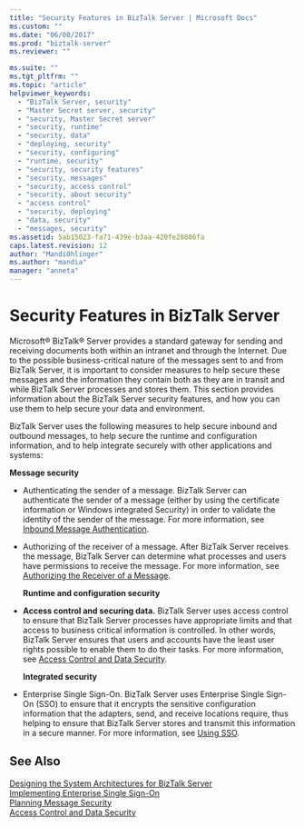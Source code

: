 ```yaml
---
title: "Security Features in BizTalk Server | Microsoft Docs"
ms.custom: ""
ms.date: "06/08/2017"
ms.prod: "biztalk-server"
ms.reviewer: ""

ms.suite: ""
ms.tgt_pltfrm: ""
ms.topic: "article"
helpviewer_keywords: 
  - "BizTalk Server, security"
  - "Master Secret server, security"
  - "security, Master Secret server"
  - "security, runtime"
  - "security, data"
  - "deploying, security"
  - "security, configuring"
  - "runtime, security"
  - "security, security features"
  - "security, messages"
  - "security, access control"
  - "security, about security"
  - "access control"
  - "security, deploying"
  - "data, security"
  - "messages, security"
ms.assetid: 5ab15023-fa71-439e-b3aa-420fe28806fa
caps.latest.revision: 12
author: "MandiOhlinger"
ms.author: "mandia"
manager: "anneta"
---
```

# Security Features in BizTalk Server
Microsoft® BizTalk® Server provides a standard gateway for sending and receiving documents both within an intranet and through the Internet. Due to the possible business-critical nature of the messages sent to and from BizTalk Server, it is important to consider measures to help secure these messages and the information they contain both as they are in transit and while BizTalk Server processes and stores them. This section provides information about the BizTalk Server security features, and how you can use them to help secure your data and environment.  
  
 BizTalk Server uses the following measures to help secure inbound and outbound messages, to help secure the runtime and configuration information, and to help integrate securely with other applications and systems:  
  
 **Message security**  
  
- Authenticating the sender of a message. BizTalk Server can authenticate the sender of a message (either by using the certificate information or Windows integrated Security) in order to validate the identity of the sender of the message. For more information, see [Inbound Message Authentication](../core/inbound-message-authentication.md).  
  
- Authorizing of the receiver of a message. After BizTalk Server receives the message, BizTalk Server can determine what processes and users have permissions to receive the message. For more information, see [Authorizing the Receiver of a Message](../core/authorizing-the-receiver-of-a-message.md).  
  
  **Runtime and configuration security**  
  
- **Access control and securing data.** BizTalk Server uses access control to ensure that BizTalk Server processes have appropriate limits and that access to business critical information is controlled. In other words, BizTalk Server ensures that users and accounts have the least user rights possible to enable them to do their tasks. For more information, see [Access Control and Data Security](../core/access-control-and-data-security.md).  
  
  **Integrated security**  
  
- Enterprise Single Sign-On. BizTalk Server uses Enterprise Single Sign-On (SSO) to ensure that it encrypts the sensitive configuration information that the adapters, send, and receive locations require, thus helping to ensure that BizTalk Server stores and transmit this information in a secure manner. For more information, see [Using SSO](../core/using-sso.md).  
  
## See Also  
 [Designing the System Architectures for BizTalk Server](../core/designing-the-system-architectures-for-biztalk-server.md)   
 [Implementing Enterprise Single Sign-On](../core/implementing-enterprise-single-sign-on.md)   
 [Planning Message Security](../core/planning-message-security.md)   
 [Access Control and Data Security](../core/access-control-and-data-security.md)   

